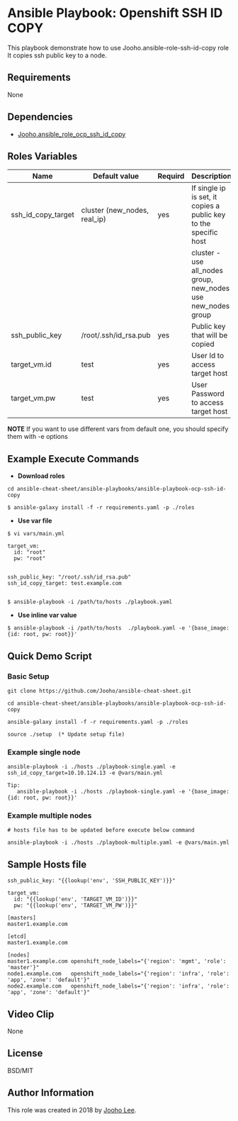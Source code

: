 Ansible Playbook: Openshift SSH ID COPY
=========

This playbook demonstrate how to use Jooho.ansible-role-ssh-id-copy role
It copies ssh public key to a node.


Requirements
------------
None

Dependencies
------------

- [Jooho.ansible_role_ocp_ssh_id_copy](https://galaxy.ansible.com/Jooho/ansible_role_ocp_ssh_id_copy)

Roles Variables
--------------

| Name                      | Default value                         |        Requird       | Description                                                                 |
|---------------------------|---------------------------------------|----------------------|-----------------------------------------------------------------------------|
| ssh_id_copy_target        | cluster (new_nodes, real_ip)          |         yes          | If single ip is set, it copies a public key to the specific host            |
|                           |                                       |                      | cluster - use all_nodes group, new_nodes use new_nodes group                |
| ssh_public_key            | /root/.ssh/id_rsa.pub                 |         yes          | Public key that will be copied                                              |
| target_vm.id              | test                                  |         yes          | User Id to access target host                                               |
| target_vm.pw              | test                                  |         yes          | User Password to access target host                                         |

**NOTE**
If you want to use different vars from default one, you should specify them with -e options

Example Execute Commands
-----------------------

- **Download roles**
~~~
cd ansible-cheat-sheet/ansible-playbooks/ansible-playbook-ocp-ssh-id-copy

$ ansible-galaxy install -f -r requirements.yaml -p ./roles
~~~

- **Use var file**

~~~
$ vi vars/main.yml

target_vm:
  id: "root"
  pw: "root"


ssh_public_key: "/root/.ssh/id_rsa.pub"
ssh_id_copy_target: test.example.com


$ ansible-playbook -i /path/to/hosts ./playbook.yaml                           
~~~

- **Use inline var value**
```
$ ansible-playbook -i /path/to/hosts  ./playbook.yaml -e '{base_image: {id: root, pw: root}}'
```

Quick Demo Script
----------------
### Basic Setup
```
git clone https://github.com/Jooho/ansible-cheat-sheet.git

cd ansible-cheat-sheet/ansible-playbooks/ansible-playbook-ocp-ssh-id-copy

ansible-galaxy install -f -r requirements.yaml -p ./roles

source ./setup  (* Update setup file)
```

### Example single node
```
ansible-playbook -i ./hosts ./playbook-single.yaml -e ssh_id_copy_target=10.10.124.13 -e @vars/main.yml

Tip:
   ansible-playbook -i ./hosts ./playbook-single.yaml -e '{base_image: {id: root, pw: root}}'
```

### Example multiple nodes

```
# hosts file has to be updated before execute below command

ansible-playbook -i ./hosts ./playbook-multiple.yaml -e @vars/main.yml

```

Sample Hosts file
------------------

```
ssh_public_key: "{{lookup('env', 'SSH_PUBLIC_KEY')}}"

target_vm:
  id: "{{lookup('env', 'TARGET_VM_ID')}}"
  pw: "{{lookup('env', 'TARGET_VM_PW')}}"

[masters]
master1.example.com

[etcd]
master1.example.com

[nodes]
master1.example.com openshift_node_labels="{'region': 'mgmt', 'role': 'master'}"
node1.example.com   openshift_node_labels="{'region': 'infra', 'role': 'app', 'zone': 'default'}"
node2.example.com   openshift_node_labels="{'region': 'infra', 'role': 'app', 'zone': 'default'}"
```

Video Clip
----------
None


License
-------

BSD/MIT

Author Information
------------------

This role was created in 2018 by [Jooho Lee](http://github.com/jooho).

